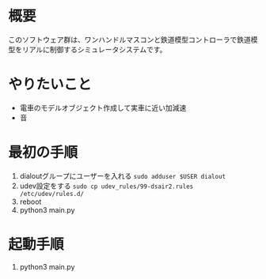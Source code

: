 # 概要
このソフトウェア群は、ワンハンドルマスコンと鉄道模型コントローラで鉄道模型をリアルに制御するシミュレータシステムです。

# やりたいこと
- 電車のモデルオブジェクト作成して実車に近い加減速
- 音

# 最初の手順
1. dialoutグループにユーザーを入れる `sudo adduser $USER dialout`
1. udev設定をする `sudo cp udev_rules/99-dsair2.rules /etc/udev/rules.d/`
1. reboot
1. python3 main.py

# 起動手順
1. python3 main.py

